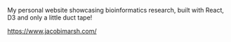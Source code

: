 My personal website showcasing bioinformatics research, built with React, D3 and only a little duct tape!

https://www.jacobimarsh.com/
